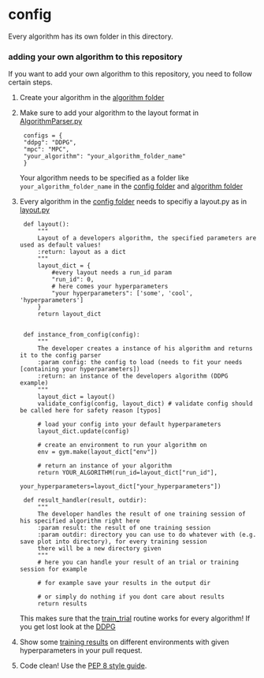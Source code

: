 # config

Every algorithm has its own folder in this directory.

### adding your own algorithm to this repository

If you want to add your own algorithm to this repository, you need to follow certain steps.

1. Create your algorithm in the [algorithm folder](../algorithm)
    
2. Make sure to add your algorithm to the layout format in [AlgorithmParser.py](AlgorithmParser.py)
    
        configs = {
        "ddpg": "DDPG",
        "mpc": "MPC",
        "your_algorithm": "your_algorithm_folder_name"
        }
   Your algorithm needs to be specified as a folder like `your_algorithm_folder_name` in the [config folder](../config)
   and [algorithm folder](../algorithm)
   
3. Every algorithm in the [config folder](../config) needs to specifiy a layout.py as in [layout.py](DDPG/layout.py)
        
        def layout():
            """
            Layout of a developers algorithm, the specified parameters are used as default values!
            :return: layout as a dict
            """
            layout_dict = {
                #every layout needs a run_id param
                "run_id": 0,
                # here comes your hyperparameters
                "your hyperparameters": ['some', 'cool', 'hyperparameters']
            }
            return layout_dict
        
        
        def instance_from_config(config):
            """
            The developer creates a instance of his algorithm and returns it to the config parser
            :param config: the config to load (needs to fit your needs [containing your hyperparameters])
            :return: an instance of the developers algorithm (DDPG example)
            """
            layout_dict = layout()
            validate_config(config, layout_dict) # validate config should be called here for safety reason [typos]
           
            # load your config into your default hyperparameters
            layout_dict.update(config)
        
            # create an environment to run your algorithm on
            env = gym.make(layout_dict["env"])
            
            # return an instance of your algorithm
            return YOUR_ALGORITHM(run_id=layout_dict["run_id"],
                                  your_hyperparameters=layout_dict["your_hyperparameters"])
        
        def result_handler(result, outdir):
            """
            The developer handles the result of one training session of his specified algorithm right here
            :param result: the result of one training session
            :param outdir: directory you can use to do whatever with (e.g. save plot into directory), for every training session
            there will be a new directory given
            """
            # here you can handle your result of an trial or training session for example
            
            # for example save your results in the output dir
            
            # or simply do nothing if you dont care about results
            return results
    This makes sure that the [train_trial](../train_trial.py) routine works for every algorithm!
    If you get lost look at the [DDPG](../algorithm/DDPG/Readme.md)
   
4. Show some [training results](example/Readme.md) on different environments with given hyperparameters in your pull request.

5. Code clean! Use the [PEP 8 style guide](https://legacy.python.org/dev/peps/pep-0008/).
        
